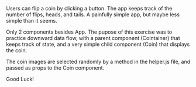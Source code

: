 Users can flip a coin by clicking a button.
The app keeps track of the number of flips, heads, and tails.
A painfully simple app, but maybe less simple than it seems.

Only 2 components besides App.
The pupose of this exercise was to practice downward data flow,
with a parent component (Cointainer) that keeps track of state, 
and a very simple child component (Coin) that displays the coin.

The coin images are selected randomly by a method in the helper.js file,
 and passed as props to the Coin component.

 Good Luck!
